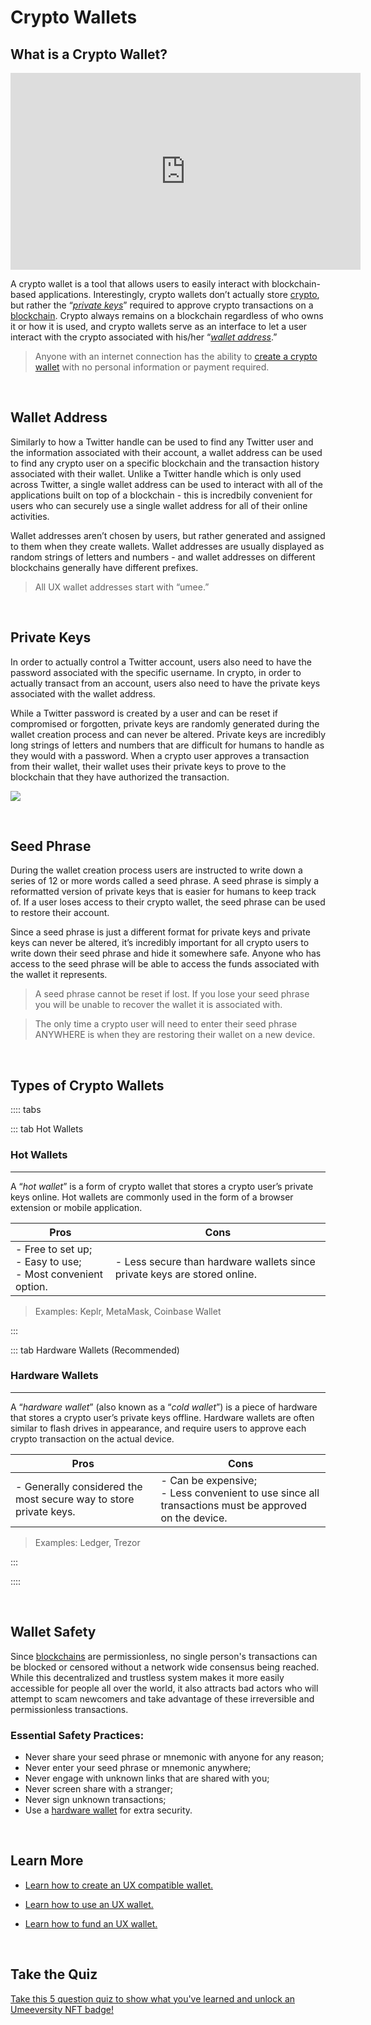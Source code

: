 # Crypto Wallets

## What is a Crypto Wallet?

<iframe width="560" height="315" src="https://www.youtube.com/embed/0fLAYSt-4UM" title="YouTube video player" frameborder="0" allow="accelerometer; autoplay; clipboard-write; encrypted-media; gyroscope; picture-in-picture" allowfullscreen></iframe>

A crypto wallet is a tool that allows users to easily interact with blockchain-based applications. Interestingly, crypto wallets don’t actually store [crypto](/learn-the-basics/crypto-basics/what-is-crypto), but rather the “_[private keys](/learn-the-basics/crypto-basics/what-is-a-wallet.html#what-are-private-keys)_” required to approve crypto transactions on a [blockchain](/learn-the-basics/blockchain-basics/what-is-blockchain). Crypto always remains on a blockchain regardless of who owns it or how it is used, and crypto wallets serve as an interface to let a user interact with the crypto associated with his/her “_[wallet address](/learn-the-basics/crypto-basics/what-is-a-wallet.html#what-is-a-wallet-address)_.” 

> Anyone with an internet connection has the ability to [create a crypto wallet](/users/getting-started/creating-wallet) with no personal information or payment required. 

<br>

## Wallet Address

Similarly to how a Twitter handle can be used to find any Twitter user and the information associated with their account, a wallet address can be used to find any crypto user on a specific blockchain and the transaction history associated with their wallet. Unlike a Twitter handle which is only used across Twitter, a single wallet address can be used to interact with all of the applications built on top of a blockchain - this is incredbily convenient for users who can securely use a single wallet address for all of their online activities.

Wallet addresses aren’t chosen by users, but rather generated and assigned to them when they create wallets. Wallet addresses are usually displayed as random strings of letters and numbers - and wallet addresses on different blockchains generally have different prefixes. 

> All UX wallet addresses start with “umee.”

<br>

## Private Keys

In order to actually control a Twitter account, users also need to have the password associated with the specific username. In crypto, in order to actually transact from an account, users also need to have the private keys associated with the wallet address. 

While a Twitter password is created by a user and can be reset if compromised or forgotten, private keys are randomly generated during the wallet creation process and can never be altered. Private keys are incredibly long strings of letters and numbers that are difficult for humans to handle as they would with a password. When a crypto user approves a transaction from their wallet, their wallet uses their private keys to prove to the blockchain that they have authorized the transaction.

![](/bg/what-is-crypto-wallet-info.png)

<br>

## Seed Phrase

During the wallet creation process users are instructed to write down a series of 12 or more words called a seed phrase. A seed phrase is simply a reformatted version of private keys that is easier for humans to keep track of. If a user loses access to their crypto wallet, the seed phrase can be used to restore their account. 

Since a seed phrase is just a different format for private keys and private keys can never be altered, it’s incredibly important for all crypto users to write down their seed phrase and hide it somewhere safe. Anyone who has access to the seed phrase will be able to access the funds associated with the wallet it represents.

> A seed phrase cannot be reset if lost. If you lose your seed phrase you will be unable to recover the wallet it is associated with.

> The only time a crypto user will need to enter their seed phrase ANYWHERE is when they are restoring their wallet on a new device.

<br>

## Types of Crypto Wallets

:::: tabs

::: tab Hot Wallets

### Hot Wallets

****

A “_hot wallet_” is a form of crypto wallet that stores a crypto user’s private keys online. Hot wallets are commonly used in the form of a browser extension or mobile application. 

| Pros                                                                 | Cons                                                                      |
|----------------------------------------------------------------------|---------------------------------------------------------------------------|
| - Free to set up; <br> - Easy to use; <br> - Most convenient option. | - Less secure than hardware wallets since private keys are stored online. |

> Examples: Keplr, MetaMask, Coinbase Wallet

:::

::: tab Hardware Wallets (Recommended)

### Hardware Wallets

****

A “_hardware wallet_” (also known as a “_cold wallet_”) is a piece of hardware that stores a crypto user’s private keys offline. Hardware wallets are often similar to flash drives in appearance, and require users to approve each crypto transaction on the actual device. 

| Pros                                                              | Cons                                                                                                     |
|-------------------------------------------------------------------|----------------------------------------------------------------------------------------------------------|
| - Generally considered the most secure way to store private keys. | - Can be expensive; <br> - Less convenient to use since all transactions must be approved on the device. |

> Examples: Ledger, Trezor

:::

::::

<br>

## Wallet Safety

Since [blockchains](/learn-the-basics/blockchain-basics/what-is-blockchain) are permissionless, no single person's transactions can be blocked or censored without a network wide consensus being reached. While this decentralized and trustless system makes it more easily accessible for people all over the world, it also attracts bad actors who will attempt to scam newcomers and take advantage of these irreversible and permissionless transactions.

### Essential Safety Practices:
- Never share your seed phrase or mnemonic with anyone for any reason;
- Never enter your seed phrase or mnemonic anywhere;
- Never engage with unknown links that are shared with you;
- Never screen share with a stranger;
- Never sign unknown transactions;
- Use a [hardware wallet](/learn-the-basics/crypto-basics/what-is-a-wallet.html#types-of-crypto-wallets) for extra security.

<br>

## Learn More

- [Learn how to create an UX compatible wallet.](/users/getting-started/creating-wallet)

- [Learn how to use an UX wallet.](/users/getting-started/using-wallet)

- [Learn how to fund an UX wallet.](/users/getting-started/funding-wallet)

<br>

## Take the Quiz

[Take this 5 question quiz to show what you've learned and unlock an Umeeversity NFT badge!](https://forms.gle/hn6rGzT7a59hELuQ7)
